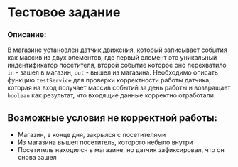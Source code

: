 # Тестовое задание

### Описание:

В магазине установлен датчик движения, который записывает события как массив из двух элементов, где первый элемент это уникальный индентификатор посетителя, второй событие которое оно перехватило `in` - зашел в магазин, `out` - вышел из магазина. Необходимо описать функцию `testService` для проверки корректности работы датчика, которая на вход получает массив событий за день работы и возвращает `boolean` как результат, что входящие данные корректно отработали.

## Возможные условия не корректной работы:
- Магазин, в конце дня, закрылся с посетителями
- Из магазина вышел посетитель, которого небыло внутри
- Посетитель находился в магазине, но датчик зафиксировал, что он снова зашел
